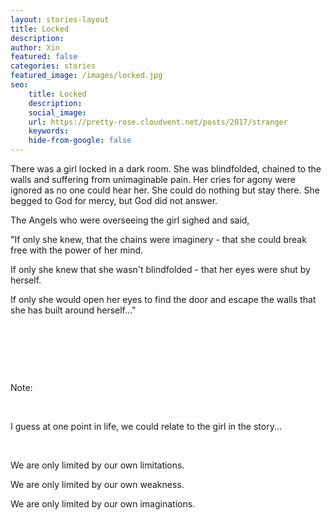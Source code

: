 ```yaml
---
layout: stories-layout
title: Locked
description:
author: Xin
featured: false
categories: stories
featured_image: /images/locked.jpg
seo:
    title: Locked
    description:
    social_image:
    url: https://pretty-rose.cloudvent.net/posts/2017/stranger
    keywords:
    hide-from-google: false
---
```

There was a girl locked in a dark room. She was blindfolded, chained to the walls and suffering from unimaginable pain. Her cries for agony were ignored as no one could hear her. She could do nothing but stay there. She begged to God for mercy, but God did not answer.

The Angels who were overseeing the girl sighed and said,

"If only she knew, that the chains were imaginery - that she could break free with the power of her mind.

If only she knew that she wasn't blindfolded - that her eyes were shut by herself.

If only she would open her eyes to find the door and escape the walls that she has built around herself..."

&nbsp;

&nbsp;

&nbsp;

Note:

&nbsp;

I guess at one point in life, we could relate to the girl in the story...

&nbsp;

We are only limited by our own limitations.

We are only limited by our own weakness.

We are only limited by our own imaginations.

&nbsp;

